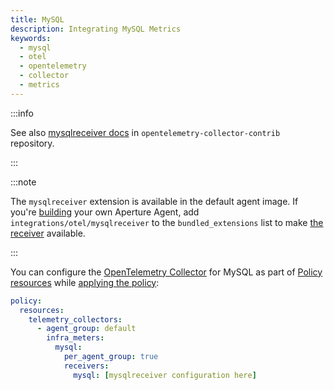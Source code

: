 ```yaml
---
title: MySQL
description: Integrating MySQL Metrics
keywords:
  - mysql
  - otel
  - opentelemetry
  - collector
  - metrics
---
```


:::info

See also [mysqlreceiver docs][receiver] in `opentelemetry-collector-contrib`
repository.

:::

:::note

The `mysqlreceiver` extension is available in the default agent image. If you're
[building][build] your own Aperture Agent, add `integrations/otel/mysqlreceiver`
to the `bundled_extensions` list to make [the receiver][receiver] available.

:::

You can configure the [OpenTelemetry Collector][opentelemetry-collector] for
MySQL as part of [Policy resources][policy-resources] while [applying the
policy][applying-policy]:

```yaml
policy:
  resources:
    telemetry_collectors:
      - agent_group: default
        infra_meters:
          mysql:
            per_agent_group: true
            receivers:
              mysql: [mysqlreceiver configuration here]
```

[build]: /reference/aperturectl/build/agent/agent.md
[receiver]:
  https://github.com/open-telemetry/opentelemetry-collector-contrib/tree/main/receiver/mysqlreceiver
[opentelemetry-collector]: /reference/policies/spec.md#telemetry-collector
[applying-policy]: /applying-policies/applying-policies.md
[policy-resources]: /reference/policies/spec.md#resources
